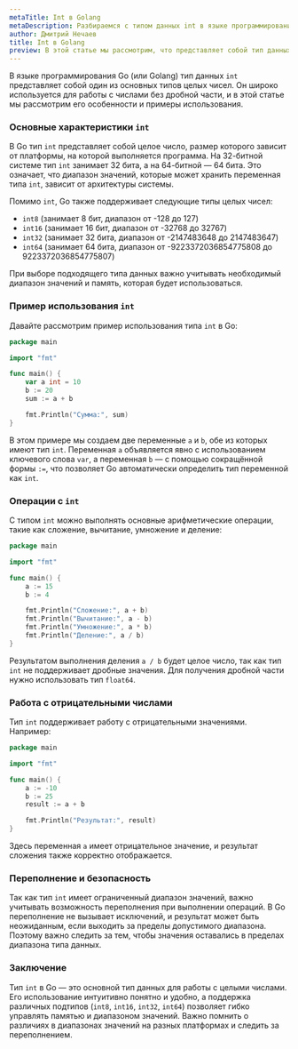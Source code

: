 ```yaml
---
metaTitle: Int в Golang
metaDescription: Разбираемся с типом данных int в языке программирования Go (Golang).
author: Дмитрий Нечаев
title: Int в Golang
preview: В этой статье мы рассмотрим, что представляет собой тип данных int в Go, его особенности, а также примеры использования.
---
```


В языке программирования Go (или Golang) тип данных `int` представляет собой один из основных типов целых чисел. Он широко используется для работы с числами без дробной части, и в этой статье мы рассмотрим его особенности и примеры использования.

### Основные характеристики `int`

В Go тип `int` представляет собой целое число, размер которого зависит от платформы, на которой выполняется программа. На 32-битной системе тип `int` занимает 32 бита, а на 64-битной — 64 бита. Это означает, что диапазон значений, которые может хранить переменная типа `int`, зависит от архитектуры системы.

Помимо `int`, Go также поддерживает следующие типы целых чисел:

- `int8` (занимает 8 бит, диапазон от -128 до 127)
- `int16` (занимает 16 бит, диапазон от -32768 до 32767)
- `int32` (занимает 32 бита, диапазон от -2147483648 до 2147483647)
- `int64` (занимает 64 бита, диапазон от -9223372036854775808 до 9223372036854775807)

При выборе подходящего типа данных важно учитывать необходимый диапазон значений и память, которая будет использоваться.

### Пример использования `int`

Давайте рассмотрим пример использования типа `int` в Go:

```go
package main

import "fmt"

func main() {
    var a int = 10
    b := 20
    sum := a + b

    fmt.Println("Сумма:", sum)
}
```

В этом примере мы создаем две переменные `a` и `b`, обе из которых имеют тип `int`. Переменная `a` объявляется явно с использованием ключевого слова `var`, а переменная `b` — с помощью сокращённой формы `:=`, что позволяет Go автоматически определить тип переменной как `int`.

### Операции с `int`

С типом `int` можно выполнять основные арифметические операции, такие как сложение, вычитание, умножение и деление:

```go
package main

import "fmt"

func main() {
    a := 15
    b := 4

    fmt.Println("Сложение:", a + b)
    fmt.Println("Вычитание:", a - b)
    fmt.Println("Умножение:", a * b)
    fmt.Println("Деление:", a / b)
}
```

Результатом выполнения деления `a / b` будет целое число, так как тип `int` не поддерживает дробные значения. Для получения дробной части нужно использовать тип `float64`.

### Работа с отрицательными числами

Тип `int` поддерживает работу с отрицательными значениями. Например:

```go
package main

import "fmt"

func main() {
    a := -10
    b := 25
    result := a + b

    fmt.Println("Результат:", result)
}
```

Здесь переменная `a` имеет отрицательное значение, и результат сложения также корректно отображается.

### Переполнение и безопасность

Так как тип `int` имеет ограниченный диапазон значений, важно учитывать возможность переполнения при выполнении операций. В Go переполнение не вызывает исключений, и результат может быть неожиданным, если выходить за пределы допустимого диапазона. Поэтому важно следить за тем, чтобы значения оставались в пределах диапазона типа данных.

### Заключение

Тип `int` в Go — это основной тип данных для работы с целыми числами. Его использование интуитивно понятно и удобно, а поддержка различных подтипов (`int8`, `int16`, `int32`, `int64`) позволяет гибко управлять памятью и диапазоном значений. Важно помнить о различиях в диапазонах значений на разных платформах и следить за переполнением.
